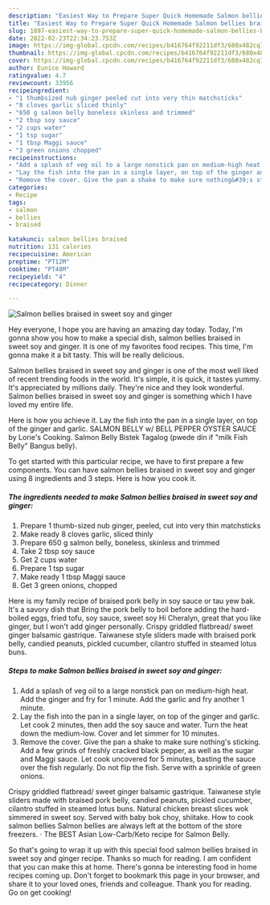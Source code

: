 ```yaml
---
description: "Easiest Way to Prepare Super Quick Homemade Salmon bellies braised in sweet soy and ginger"
title: "Easiest Way to Prepare Super Quick Homemade Salmon bellies braised in sweet soy and ginger"
slug: 1897-easiest-way-to-prepare-super-quick-homemade-salmon-bellies-braised-in-sweet-soy-and-ginger
date: 2022-02-23T22:34:23.753Z
image: https://img-global.cpcdn.com/recipes/b416764f92211df3/680x482cq70/salmon-bellies-braised-in-sweet-soy-and-ginger-recipe-main-photo.jpg
thumbnail: https://img-global.cpcdn.com/recipes/b416764f92211df3/680x482cq70/salmon-bellies-braised-in-sweet-soy-and-ginger-recipe-main-photo.jpg
cover: https://img-global.cpcdn.com/recipes/b416764f92211df3/680x482cq70/salmon-bellies-braised-in-sweet-soy-and-ginger-recipe-main-photo.jpg
author: Eunice Howard
ratingvalue: 4.7
reviewcount: 33956
recipeingredient:
- "1 thumbsized nub ginger peeled cut into very thin matchsticks"
- "8 cloves garlic sliced thinly"
- "650 g salmon belly boneless skinless and trimmed"
- "2 tbsp soy sauce"
- "2 cups water"
- "1 tsp sugar"
- "1 tbsp Maggi sauce"
- "3 green onions chopped"
recipeinstructions:
- "Add a splash of veg oil to a large nonstick pan on medium-high heat. Add the ginger and fry for 1 minute. Add the garlic and fry another 1 minute."
- "Lay the fish into the pan in a single layer, on top of the ginger and garlic. Let cook 2 minutes, then add the soy sauce and water. Turn the heat down the medium-low. Cover and let simmer for 10 minutes."
- "Remove the cover. Give the pan a shake to make sure nothing&#39;s sticking. Add a few grinds of freshly cracked black pepper, as well as the sugar and Maggi sauce. Let cook uncovered for 5 minutes, basting the sauce over the fish regularly. Do not flip the fish. Serve with a sprinkle of green onions."
categories:
- Recipe
tags:
- salmon
- bellies
- braised

katakunci: salmon bellies braised 
nutrition: 131 calories
recipecuisine: American
preptime: "PT12M"
cooktime: "PT48M"
recipeyield: "4"
recipecategory: Dinner

---
```



![Salmon bellies braised in sweet soy and ginger](https://img-global.cpcdn.com/recipes/b416764f92211df3/680x482cq70/salmon-bellies-braised-in-sweet-soy-and-ginger-recipe-main-photo.jpg)

Hey everyone, I hope you are having an amazing day today. Today, I'm gonna show you how to make a special dish, salmon bellies braised in sweet soy and ginger. It is one of my favorites food recipes. This time, I'm gonna make it a bit tasty. This will be really delicious.

Salmon bellies braised in sweet soy and ginger is one of the most well liked of recent trending foods in the world. It's simple, it is quick, it tastes yummy. It's appreciated by millions daily. They're nice and they look wonderful. Salmon bellies braised in sweet soy and ginger is something which I have loved my entire life.

Here is how you achieve it. Lay the fish into the pan in a single layer, on top of the ginger and garlic. SALMON BELLY w/ BELL PEPPER OYSTER SAUCE by Lorie&#39;s Cooking. Salmon Belly Bistek Tagalog (pwede din if "milk Fish Belly" Bangus belly).


To get started with this particular recipe, we have to first prepare a few components. You can have salmon bellies braised in sweet soy and ginger using 8 ingredients and 3 steps. Here is how you cook it.

<!--inarticleads1-->

##### The ingredients needed to make Salmon bellies braised in sweet soy and ginger:

1. Prepare 1 thumb-sized nub ginger, peeled, cut into very thin matchsticks
1. Make ready 8 cloves garlic, sliced thinly
1. Prepare 650 g salmon belly, boneless, skinless and trimmed
1. Take 2 tbsp soy sauce
1. Get 2 cups water
1. Prepare 1 tsp sugar
1. Make ready 1 tbsp Maggi sauce
1. Get 3 green onions, chopped


Here is my family recipe of braised pork belly in soy sauce or tau yew bak. It&#39;s a savory dish that Bring the pork belly to boil before adding the hard-boiled eggs, fried tofu, soy sauce, sweet soy Hi Cheralyn, great that you like ginger, but I won&#39;t add ginger personally. Crispy griddled flatbread/ sweet ginger balsamic gastrique. Taiwanese style sliders made with braised pork belly, candied peanuts, pickled cucumber, cilantro stuffed in steamed lotus buns. 

<!--inarticleads2-->

##### Steps to make Salmon bellies braised in sweet soy and ginger:

1. Add a splash of veg oil to a large nonstick pan on medium-high heat. Add the ginger and fry for 1 minute. Add the garlic and fry another 1 minute.
1. Lay the fish into the pan in a single layer, on top of the ginger and garlic. Let cook 2 minutes, then add the soy sauce and water. Turn the heat down the medium-low. Cover and let simmer for 10 minutes.
1. Remove the cover. Give the pan a shake to make sure nothing&#39;s sticking. Add a few grinds of freshly cracked black pepper, as well as the sugar and Maggi sauce. Let cook uncovered for 5 minutes, basting the sauce over the fish regularly. Do not flip the fish. Serve with a sprinkle of green onions.


Crispy griddled flatbread/ sweet ginger balsamic gastrique. Taiwanese style sliders made with braised pork belly, candied peanuts, pickled cucumber, cilantro stuffed in steamed lotus buns. Natural chicken breast slices wok simmered in sweet soy. Served with baby bok choy, shiitake. How to cook salmon bellies Salmon bellies are always left at the bottom of the store freezers. · The BEST Asian Low-Carb/Keto recipe for Salmon Belly. 

So that's going to wrap it up with this special food salmon bellies braised in sweet soy and ginger recipe. Thanks so much for reading. I am confident that you can make this at home. There's gonna be interesting food in home recipes coming up. Don't forget to bookmark this page in your browser, and share it to your loved ones, friends and colleague. Thank you for reading. Go on get cooking!

